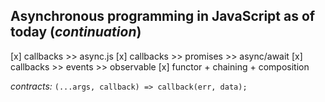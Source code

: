 ## Asynchronous programming in JavaScript as of today (_continuation_)

[x] callbacks >> async.js 
[x] callbacks >> promises >> async/await 
[x] callbacks >> events >> observable 
[x] functor + chaining + composition 

*contracts:* ``(...args, callback) => callback(err, data);``







